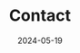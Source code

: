 ---
title: 'Contact'
date: 2024-05-19
type: landing

design:
  # Section spacing
  spacing: '5rem'

# Page sections
sections:
  - block: collection
    content:
      title: Contact
      text: 저에게 용건이 있으시면 아래로 연락주시면 감사드리겠습니다.
      filters:
        folders:
          - ''
    content:
      - icon: at-symbol
        url: 'mailto:lucii07701@gmail.com'
        label: E-mail Me
      - icon: brands/instagram
        url: https://www.instagram.com/dllxxun
      - icon: brands/github
        url: https://github.com/dllxxun

    design:
      view: article-grid
      fill_image: false
      columns: 3
---